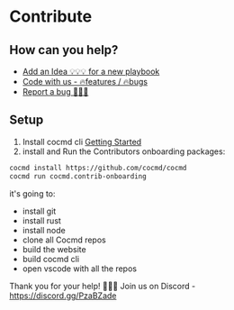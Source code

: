 # Contribute



## How can you help?

- [Add an Idea 💡💡💡 for a new playbook](https://github.com/cocmd/hub/issues/new)
- [Code with us - 🔥features / 🔥bugs](https://github.com/cocmd/cocmd/contribute)
- [Report a bug 🐞🧨🐞](https://github.com/cocmd/cocmd/issues/new)



## Setup

1. Install cocmd cli [Getting Started](/docs/intro)
2. install and Run the Contributors onboarding packages:

```bash
cocmd install https://github.com/cocmd/cocmd
cocmd run cocmd.contrib-onboarding

```

it's going to:
- install git
- install rust
- install node
- clone all Cocmd repos
- build the website
- build cocmd cli
- open vscode with all the repos

Thank you for your help! 🙏🙏🙏
Join us on Discord - https://discord.gg/PzaBZade
